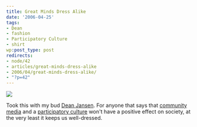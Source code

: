 ```yaml
---
title: Great Minds Dress Alike
date: '2006-04-25'
tags:
- Dean
- fashion
- Participatory Culture
- shirt
wp:post_type: post
redirects:
- node/42
- articles/great-minds-dress-alike
- 2006/04/great-minds-dress-alike/
- "?p=42"
---
```


[ ![](http://static.flickr.com/54/135166679_381974b395_m.jpg) ](http://www.flickr.com/photos/atomicworkshop/135166679/)

Took this with my bud [Dean Jansen](http://notthemessiah.net). For anyone that says that [community media](http://digitalbicycle.org) and a [participatory culture](http://getdemocracy.org) won't have a positive effect on society, at the very least it keeps us well-dressed.

